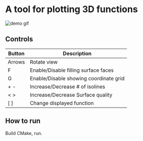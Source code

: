 # A tool for plotting 3D functions
![demo gif](static/plotter.gif)
## Controls
|Button|Description|
|---|---|
|Arrows|Rotate view|
|F|Enable/Disable filling surface faces|
|G|Enable/Disable showing coordinate grid|
|+ -|Increase/Decrease # of isolines|
|< >|Increase/Decrease Surface quality|
|[ ]|Change displayed function|
## How to run
Build CMake, run.